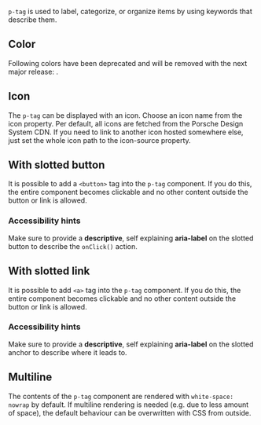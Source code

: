 <ComponentHeading name="Tag"></ComponentHeading>

`p-tag` is used to label, categorize, or organize items by using keywords that describe them.

<TableOfContents></TableOfContents>

## Color

<Notification heading="Deprecation hint" state="warning">
  Following colors have been deprecated and will be removed with the next major release: <span v-html="colorsDeprecated"></span>.
</Notification>

<Playground :markup="colorMarkup" :config="{ ...config, backgroundColor }">
  <PlaygroundSelect v-model="backgroundColor" :values="backgroundColors" name="backgroundColor"></PlaygroundSelect>
</Playground>

## Icon

The `p-tag` can be displayed with an icon. Choose an icon name from the icon property. Per default, all icons are
fetched from the Porsche Design System CDN. If you need to link to another icon hosted somewhere else, just set the
whole icon path to the icon-source property.

<Playground :markup="icon" :config="config"></Playground>

## With slotted button

It is possible to add a `<button>` tag into the `p-tag` component. If you do this, the entire component becomes
clickable and no other content outside the button or link is allowed.

<Playground :markup="buttonMarkup" :config="{ ...config, backgroundColor }">
  <PlaygroundSelect v-model="backgroundColor" :values="backgroundColors" name="backgroundColor"></PlaygroundSelect>
</Playground>

### <A11yIcon></A11yIcon> Accessibility hints

Make sure to provide a **descriptive**, self explaining **aria-label** on the slotted button to describe the `onClick()`
action.

<Playground :markup="buttonAccessibility" :config="config"></Playground>

## With slotted link

It is possible to add `<a>` tag into the `p-tag` component. If you do this, the entire component becomes clickable and
no other content outside the button or link is allowed.

<Playground :markup="linkMarkup" :config="{ ...config, backgroundColor }">
  <PlaygroundSelect v-model="backgroundColor" :values="backgroundColors" name="backgroundColor"></PlaygroundSelect>
</Playground>

### <A11yIcon></A11yIcon> Accessibility hints

Make sure to provide a **descriptive**, self explaining **aria-label** on the slotted anchor to describe where it leads
to.

<Playground :markup="linkAccessibility" :config="config"></Playground>

## Multiline

The contents of the `p-tag` component are rendered with `white-space: nowrap` by default. If multiline rendering is
needed (e.g. due to less amount of space), the default behaviour can be overwritten with CSS from outside.

<Playground :markup="textWrap" :config="config"></Playground>

<script lang="ts">
import Vue from 'vue';
import Component from 'vue-class-component'; 
import { TAG_COLORS, TAG_COLORS_DEPRECATED } from './tag-utils';
import { GRADIENT_COLORS } from '../scroller/scroller-utils'; 

@Component
export default class Code extends Vue {
  config = { themeable: true, spacing: 'inline' };
  
  backgroundColor = 'background-base';
  backgroundColors = GRADIENT_COLORS; 

  get colorMarkup(){
    return TAG_COLORS.map((color) => `<p-tag color="${color}">Color ${color}${TAG_COLORS_DEPRECATED.includes(color) ? ' (deprecated)' : ''}</p-tag>`).join('\n');
  };

  icon = `<p-tag icon="car">Some label</p-tag> 
<p-tag icon-source="${require('../../assets/icon-custom-kaixin.svg')}">Some label</p-tag>`;

  colorsDeprecated = TAG_COLORS_DEPRECATED.map(item => `<code>${item}</code>`).join(', ');
  get buttonMarkup(){
    return TAG_COLORS.map((color, idx) => `<p-tag${idx === 0 ? ' icon="car"' : ''} color="${color}">
  <button type="button">Color ${color}${TAG_COLORS_DEPRECATED.includes(color) ? ' (deprecated)' : ''}</button>
</p-tag>`).join('\n');
  };

  get linkMarkup(){
    return TAG_COLORS.map((color, idx) => `<p-tag${idx === 0 ? ' icon="car"' : ''} color="${color}">
  <a href="https://porsche.com">Color ${color}${TAG_COLORS_DEPRECATED.includes(color) ? ' (deprecated)' : ''}</a>
</p-tag>`).join('\n');
  };

  buttonAccessibility = `<p-tag icon="car">
  <button type="button" aria-label="More information about used cars">Used cars</button>
</p-tag>`;

  linkAccessibility = `<p-tag icon="car">
  <a href="https://porsche.com" aria-label="More information about used cars">Used cars</a>
</p-tag>`;

  textWrap = `<div style="width: 100px"><p-tag color="notification-success-soft" style="white-space: normal">Some label with longer text wrapped in a narrow container</p-tag></div>`;
}
</script>
